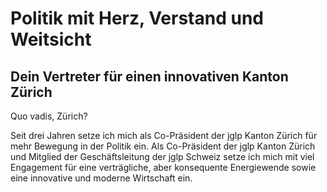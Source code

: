 # Politik mit Herz, Verstand und Weitsicht
## Dein Vertreter für einen innovativen Kanton Zürich

Quo vadis, Zürich? 

Seit drei Jahren setze ich mich als Co-Präsident der jglp Kanton Zürich für mehr Bewegung in der Politik ein.
Als Co-Präsident der jglp Kanton Zürich und Mitglied der Geschäftsleitung der jglp Schweiz setze ich mich
mit
viel Engagement für eine verträgliche, aber konsequente Energiewende sowie eine innovative und moderne
Wirtschaft ein.
